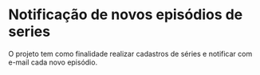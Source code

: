 # Notificação de novos episódios de series


O projeto tem como finalidade realizar cadastros de séries e notificar com e-mail cada novo episódio.
